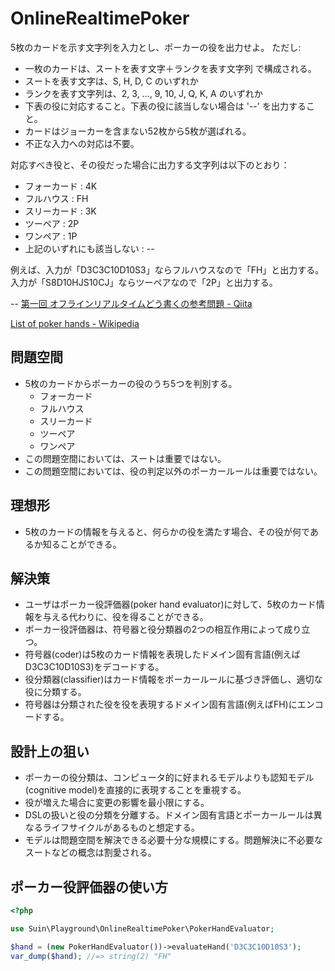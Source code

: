 # OnlineRealtimePoker

5枚のカードを示す文字列を入力とし、ポーカーの役を出力せよ。
ただし:

* 一枚のカードは、スートを表す文字＋ランクを表す文字列 で構成される。
* スートを表す文字は、S, H, D, C のいずれか
* ランクを表す文字列は、2, 3, ..., 9, 10, J, Q, K, A のいずれか
* 下表の役に対応すること。下表の役に該当しない場合は '--' を出力すること。
* カードはジョーカーを含まない52枚から5枚が選ばれる。
* 不正な入力への対応は不要。

対応すべき役と、その役だった場合に出力する文字列は以下のとおり：

* フォーカード : 4K
* フルハウス : FH
* スリーカード : 3K
* ツーペア : 2P
* ワンペア : 1P
* 上記のいずれにも該当しない : --

例えば、入力が「D3C3C10D10S3」ならフルハウスなので「FH」と出力する。
入力が「S8D10HJS10CJ」ならツーペアなので「2P」と出力する。

-- [第一回 オフラインリアルタイムどう書くの参考問題 - Qiita](https://qiita.com/Nabetani/items/cbc3af152ee3f50a822f)

[List of poker hands - Wikipedia](https://en.wikipedia.org/wiki/List_of_poker_hands)

## 問題空間

* 5枚のカードからポーカーの役のうち5つを判別する。
    * フォーカード
    * フルハウス
    * スリーカード
    * ツーペア
    * ワンペア
* この問題空間においては、スートは重要ではない。
* この問題空間においては、役の判定以外のポーカールールは重要ではない。

## 理想形

* 5枚のカードの情報を与えると、何らかの役を満たす場合、その役が何であるか知ることができる。

## 解決策

* ユーザはポーカー役評価器(poker hand evaluator)に対して、5枚のカード情報を与える代わりに、役を得ることができる。
* ポーカー役評価器は、符号器と役分類器の2つの相互作用によって成り立つ。
* 符号器(coder)は5枚のカード情報を表現したドメイン固有言語(例えばD3C3C10D10S3)をデコードする。
* 役分類器(classifier)はカード情報をポーカールールに基づき評価し、適切な役に分類する。
* 符号器は分類された役を役を表現するドメイン固有言語(例えばFH)にエンコードする。

## 設計上の狙い

* ポーカーの役分類は、コンピュータ的に好まれるモデルよりも認知モデル(cognitive model)を直接的に表現することを重視する。
* 役が増えた場合に変更の影響を最小限にする。
* DSLの扱いと役の分類を分離する。ドメイン固有言語とポーカールールは異なるライフサイクルがあるものと想定する。
* モデルは問題空間を解決できる必要十分な規模にする。問題解決に不必要なスートなどの概念は割愛される。

## ポーカー役評価器の使い方

```php
<?php

use Suin\Playground\OnlineRealtimePoker\PokerHandEvaluator;

$hand = (new PokerHandEvaluator())->evaluateHand('D3C3C10D10S3');
var_dump($hand); //=> string(2) "FH"
```
